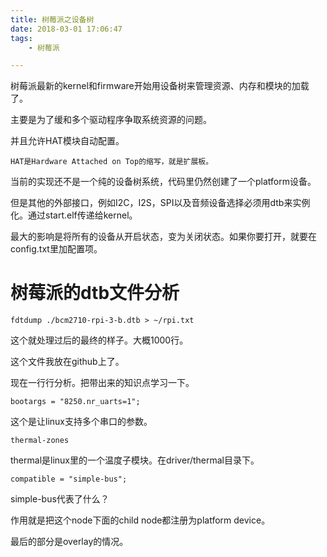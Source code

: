 ```yaml
---
title: 树莓派之设备树
date: 2018-03-01 17:06:47
tags:
	- 树莓派

---
```




树莓派最新的kernel和firmware开始用设备树来管理资源、内存和模块的加载了。

主要是为了缓和多个驱动程序争取系统资源的问题。

并且允许HAT模块自动配置。

```
HAT是Hardware Attached on Top的缩写，就是扩展板。
```

当前的实现还不是一个纯的设备树系统，代码里仍然创建了一个platform设备。

但是其他的外部接口，例如I2C，I2S，SPI以及音频设备选择必须用dtb来实例化。通过start.elf传递给kernel。

最大的影响是将所有的设备从开启状态，变为关闭状态。如果你要打开，就要在config.txt里加配置项。



# 树莓派的dtb文件分析

```
fdtdump ./bcm2710-rpi-3-b.dtb > ~/rpi.txt
```

这个就处理过后的最终的样子。大概1000行。

这个文件我放在github上了。

现在一行行分析。把带出来的知识点学习一下。

```
bootargs = "8250.nr_uarts=1";
```

这个是让linux支持多个串口的参数。

```
thermal-zones
```

thermal是linux里的一个温度子模块。在driver/thermal目录下。

```
compatible = "simple-bus";
```

simple-bus代表了什么？

作用就是把这个node下面的child node都注册为platform device。

最后的部分是overlay的情况。



